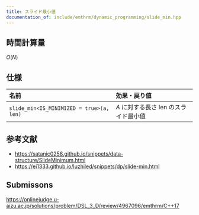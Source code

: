 ```yaml
---
title: スライド最小値
documentation_of: include/emthrm/dynamic_programming/slide_min.hpp
---
```



## 時間計算量

$O(N)$


## 仕様

|名前|効果・戻り値|
|:--|:--|
|`slide_min<IS_MINIMIZED = true>(a, len)`|$A$ に対する長さ $\mathrm{len}$ のスライド最小値|


## 参考文献

- https://satanic0258.github.io/snippets/data-structure/SlideMinimum.html
- https://ei1333.github.io/luzhiled/snippets/dp/slide-min.html


## Submissons

https://onlinejudge.u-aizu.ac.jp/solutions/problem/DSL_3_D/review/4967096/emthrm/C++17
